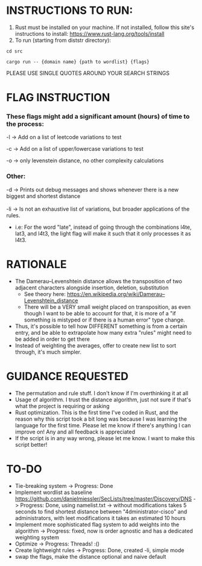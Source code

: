 # INSTRUCTIONS TO RUN:

1.  Rust must be installed on your machine. If not installed, follow this site's instructions to install: https://www.rust-lang.org/tools/install
3.  To run (starting from diststr directory):
<pre><code>cd src</code></pre>
<pre><code>cargo run -- {domain name} {path to wordlist} {flags}</code></pre>
PLEASE USE SINGLE QUOTES AROUND YOUR SEARCH STRINGS
# FLAG INSTRUCTION

### These flags might add a significant amount (hours) of time to the process:
\-l -> Add on a list of leetcode variations to test

\-c -> Add on a list of upper/lowercase variations to test

 -o -> only levenstein distance, no other complexity calculations   
### Other:
-d -> Prints out debug messages and shows whenever there is a new biggest and shortest distance\
\
-li -> Is not an exhaustive list of variations, but broader applications of the rules.
* i.e: For the word "late", instead of going through the combinations l4te, lat3, and l4t3, the light flag will make it such that it only processes it as l4t3.

# RATIONALE 

- The Damerau–Levenshtein distance allows the transposition of two adjacent characters alongside insertion, deletion, substitution
    - See theory here: https://en.wikipedia.org/wiki/Damerau–Levenshtein_distance
    - There will be a VERY small weight placed on transposition, as even though I want to be able to account for that, it is more of a "if something is mistyped or if there is a human error" type change.
- Thus, it's possible to tell how DIFFERENT something is from a certain entry, and be able to extrapolate how many extra "rules" might need to be added in order to get there
- Instead of weighting the averages, offer to create new list to sort through, it's much simpler. 

# GUIDANCE REQUESTED

- The permutation and rule stuff. I don't know if I'm overthinking it at all
- Usage of algorithm. I trust the distance algorithm, just not sure if that's what the project is requiring or asking
- Rust optimization. This is the first time I've coded in Rust, and the reason why this script took a bit long was because I was learning the language for the first time. Please let me know if there's anything I can improve on! Any and all feedback is appreciated
- If the script is in any way wrong, please let me know. I want to make this script better!

# TO-DO

- Tie-breaking system -> Progress: Done 
- Implement wordlist as baseline https://github.com/danielmiessler/SecLists/tree/master/Discovery/DNS -> Progress: Done, using namelist.txt -> without modifications takes 5 seconds to find shortest distance between "4dministrator-cisco" and administrators, with leet modifications it takes an estimated 10 hours
- Implement more sophisticated flag system to add weights into the algorithm -> Progress: fixed, now is order agnostic and has a dedicated weighting system
- Optimize -> Progress: Threads! :()
- Create lightweight rules -> Progress: Done, created -li, simple mode
- swap the flags, make the distance optional and naive default 